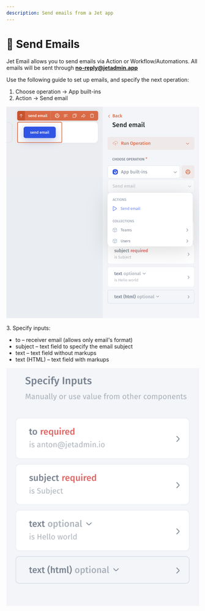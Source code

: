 ```yaml
---
description: Send emails from a Jet app
---
```


# 📧 Send Emails

Jet Email allows you to send emails via Action or Workflow/Automations. All emails will be sent through **no-reply@jetadmin.app**

Use the following guide to set up emails, and specify the next operation:

1. Choose operation -> App built-ins
2. Action -> Send email

****![](<../.gitbook/assets/image (1) (2) (2).png>)****

3\. Specify inputs:

* to – receiver email (allows only email's format)
* subject – text field to specify the email subject
* text – text field without markups
* text (HTML) – text field with markups

![](<../.gitbook/assets/image (9) (1).png>)
